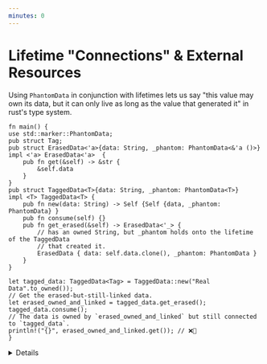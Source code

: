 ```yaml
---
minutes: 0
---
```


# Lifetime "Connections" & External Resources

Using `PhantomData` in conjunction with lifetimes lets us say "this value may own its data, but it can only live as long as the value that generated it" in rust's type system.

```rust,editable
fn main() {
use std::marker::PhantomData;
pub struct Tag;
pub struct ErasedData<'a>{data: String, _phantom: PhantomData<&'a ()>}
impl <'a> ErasedData<'a>  {
    pub fn get(&self) -> &str {
        &self.data
    }
}
pub struct TaggedData<T>{data: String, _phantom: PhantomData<T>}
impl <T> TaggedData<T> {
    pub fn new(data: String) -> Self {Self {data, _phantom: PhantomData} }
    pub fn consume(self) {}
    pub fn get_erased(&self) -> ErasedData<'_> {
        // has an owned String, but _phantom holds onto the lifetime of the TaggedData
        // that created it.
        ErasedData { data: self.data.clone(), _phantom: PhantomData }
    }
}

let tagged_data: TaggedData<Tag> = TaggedData::new("Real Data".to_owned());
// Get the erased-but-still-linked data.
let erased_owned_and_linked = tagged_data.get_erased();
tagged_data.consume();
// The data is owned by `erased_owned_and_linked` but still connected to `tagged_data`.
println!("{}", erased_owned_and_linked.get()); // ❌🔨
}
```

<details>

- `PhantomData` lets developers "tag" types with type and lifetime parameters that are not "really" present in the struct or enum.
  
  `PhantomData` can be used with the Typestate pattern to have data with the same structure i.e. `TaggedData<Start>` can have methods or trait implementations that `TaggedData<End>` doesn't. 
  
  It can also be used to encode a connection between the lifetime of one value and another, while both values still maintain separate owned data within them.

- This is really useful for modelling a bunch of relationships between data, where we want to establish that while a type has owned values within it is still connected to another piece of data and can only live as long as it.

  Consider a case where you want to return owned data from a method, but you don't want that data to live longer than the value that created it.

- Lifetimes need to come from somewhere! We can't build functions of the form `fn lifetime_shenanigans<'a>(owned: OwnedData) -> &'b Data` (without tying `'b` to `'a` in some way). 
  
  Lifetime elision hides where a lot of lifetimes come from, but that doesn't mean the explicitly named lifetimes "come from nowhere."
  
  Suggestion: Show off un-eliding the lifetimes in `get_erased` in this example.

- [`BorrowedFd`](https://rust-lang.github.io/rfcs/3128-io-safety.html#ownedfd-and-borrowedfdfd) uses these captured lifetimes to enforce the invariant that "if this file descriptor exists, the OS file descriptor is still open" because a `BorrowedFd`'s lifetime parameter demands that there exists another value in your program that has the same lifetime as it, and this has been encoded by the API designer to mean _that value is what keeps the access to the file open_. 

  Its counterpart `OwnedFd` is instead a file descriptor that closes that file on drop.

- This way of encoding information in types is _exceptionally powerful_ when combined with unsafe, as the ways one can manipulate lifetimes becomes almost arbitrary. This is also dangerous, but when combined with tools like external, mechanically-verified proofs _we can safely encode cyclic/self-referential types while encoding lifetime & safety expectations in the relevant data types._

  The [GhostCell (2021)](https://plv.mpi-sws.org/rustbelt/ghostcell/) paper and its [relevant implementation](https://gitlab.mpi-sws.org/FP/ghostcell) show this kind of work off. While the borrow checker is restrictive, there are still ways to use escape hatches and then _show that the ways you used those escape hatches are consistent and safe._

</details>